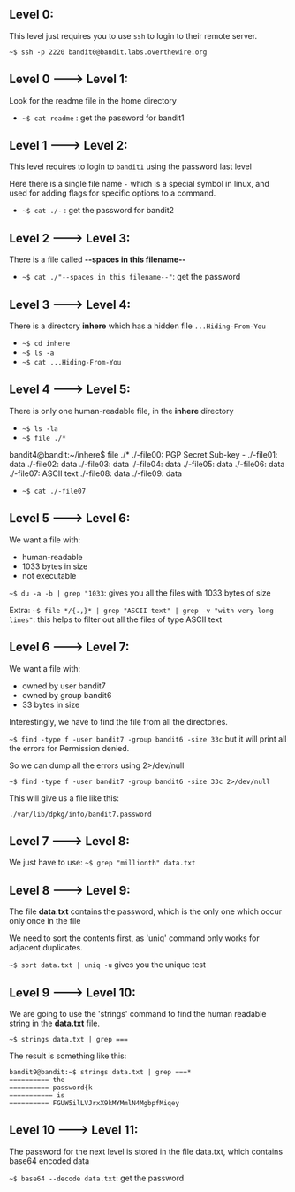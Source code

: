 ## Level 0:
This level just requires you to use `ssh` to login to their remote server.

`~$ ssh -p 2220 bandit0@bandit.labs.overthewire.org`

## Level 0 ---> Level 1:
Look for the readme file in the home directory

- `~$ cat readme` : get the password for bandit1

## Level 1 ---> Level 2:
This level requires to login to `bandit1` using the password last level

Here there is a single file name `-` which is a special symbol in linux, and used for adding flags for specific options to a command.

- `~$ cat ./-` : get the password for bandit2

## Level 2 ---> Level 3:
There is a file called **--spaces in this filename--**

- `~$ cat ./"--spaces in this filename--"`: get the password


## Level 3 ---> Level 4:
There is a directory **inhere** which has a hidden file `...Hiding-From-You`

- `~$ cd inhere`
- `~$ ls -a`
- `~$ cat ...Hiding-From-You`

## Level 4 ---> Level 5:
There is only one human-readable file, in the **inhere** directory

- `~$ ls -la`
- `~$ file ./*`

bandit4@bandit:~/inhere$ file ./*
./-file00: PGP Secret Sub-key -
./-file01: data
./-file02: data
./-file03: data
./-file04: data
./-file05: data
./-file06: data
./-file07: ASCII text
./-file08: data
./-file09: data

- `~$ cat ./-file07`


## Level 5 ---> Level 6:
We want a file with:
- human-readable
- 1033 bytes in size
- not executable

`~$ du -a -b | grep "1033`:  gives you all the files with 1033 bytes of size

Extra: `~$ file */{.,}* | grep "ASCII text" | grep -v "with very long lines"`: this helps to filter out all the files of type ASCII text


## Level 6 ---> Level 7:
We want a file with:
- owned by user bandit7
- owned by group bandit6
- 33 bytes in size

Interestingly, we have to find the file from all the directories.

`~$ find -type f -user bandit7 -group bandit6 -size 33c` but it will print all the errors for Permission denied.

So we can dump all the errors using 2>/dev/null

`~$ find -type f -user bandit7 -group bandit6 -size 33c 2>/dev/null`

This will give us a file like this:

```
./var/lib/dpkg/info/bandit7.password
```

## Level 7 ---> Level 8:
We just have to use: `~$ grep "millionth" data.txt`

## Level 8 ---> Level 9:
The file **data.txt** contains the password, which is the only one which occur only once in the file

We need to sort the contents first, as 'uniq' command only works for adjacent duplicates.

`~$ sort data.txt | uniq -u` gives you the unique test

## Level 9 ---> Level 10:
We are going to use the 'strings' command to find the human readable string in the **data.txt** file.

`~$ strings data.txt | grep ===`

The result is something like this:
```
bandit9@bandit:~$ strings data.txt | grep ===*
========== the
========== password{k
=========== is
========== FGUW5ilLVJrxX9kMYMmlN4MgbpfMiqey
```

## Level 10 ---> Level 11:
The password for the next level is stored in the file data.txt, which contains base64 encoded data

`~$ base64 --decode data.txt`: get the password